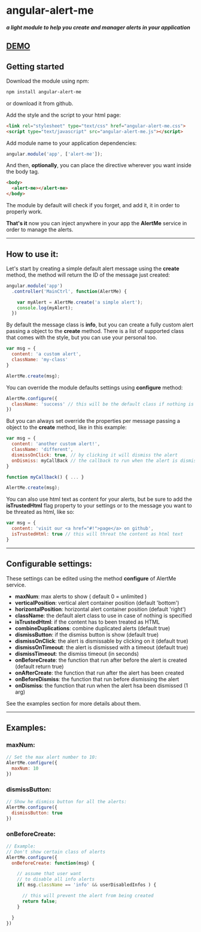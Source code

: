 # angular-alert-me
##### a light module to help you create and manager alerts in your application

## [DEMO](http://www.codekraft.it/demos/angular-alert-me/)

## Getting started
Download the module using npm:
```bash
npm install angular-alert-me
```
or download it from github.

Add the style and the script to your html page:
```html
<link rel="stylesheet" type="text/css" href="angular-alert-me.css">
<script type="text/javascript" src="angular-alert-me.js"></script>
```
Add module name to your application dependencies:
```javascript
angular.module('app', ['alert-me']);
```
And then, __optionally__, you can place the __<alert-me>__ directive wherever you want inside the body tag.
```html
<body>
  <alert-me></alert-me>
</body>
```
The module by default will check if you forget, and add it, it in order to properly work.

__That's it__ now you can inject anywhere in your app the __AlertMe__ service in order to manage the alerts.

---
## How to use it:
Let's start by creating a simple default alert message using the __create__ method, the method will return the ID of the message just created:

```javascript
angular.module('app')
  .controller('MainCtrl', function(AlertMe) {

    var myAlert = AlertMe.create('a simple alert');
    console.log(myAlert);
  })
```

By default the message class is **info**, but you can create a fully custom alert passing a object to the __create__ method.
There is a list of supported class that comes with the style, but you can use your personal too.

```javascript
var msg = {
  content: 'a custom alert',
  className: 'my-class'
}

AlertMe.create(msg);
```

You can override the module defaults settings using __configure__ method:
```javascript
AlertMe.configure({
  className: 'success' // this will be the default class if nothing is passed
})
```
But you can always set override the properties per message passing a object to the __create__ method, like in this example:

```javascript
var msg = {
  content: 'another custom alert!',
  className: 'different',
  dismissOnClick: true, // by clicking it will dismiss the alert
  onDismiss: myCallBack // the callback to run when the alert is dismissed
}

function myCallback() { ... }

AlertMe.create(msg);
```

You can also use html text as content for your alerts, but be sure to add the __isTrustedHtml__ flag property to your settings or to the message you want to be threated as html, like so:
```javascript
var msg = {
  content: 'visit our <a href="#!">page</a> on github',
  isTrustedHtml: true // this will threat the content as html text
}

```
---

## Configurable settings:
These settings can be edited using the method __configure__ of AlertMe service.
* __maxNum__: max alerts to show ( default 0 = unlimited )
* __verticalPosition__: vertical alert container position (default 'bottom')
* __horizontalPosition__: horizontal alert container position (default 'right')
* __className__: the default alert class to use in case of nothing is specified
* __isTrustedHtml__: if the content has to been treated as HTML
* __combineDuplications__: combine duplicated alerts (default true)
* __dismissButton__: if the dismiss button is show (default true)
* __dismissOnClick__: the alert is dismissable by clicking on it (default true)
* __dismissOnTimeout__: the alert is dismissed with a timeout (default true)
* __dismissTimeout__: the dismiss timeout (in seconds)
* __onBeforeCreate__: the function that run after before the alert is created (default return true)
* __onAfterCreate__: the function that run after the alert has been created
* __onBeforeDismiss__: the function that run before dismissing the alert
* __onDismiss__: the function that run when the alert hsa been dismissed (1 arg)

See the examples section for more details about them.

---

## Examples:
### maxNum:
```javascript
// Set the max alert number to 10:
AlertMe.configure({
  maxNum: 10
})
```
### dismissButton:
```javascript
// Show he dismiss button for all the alerts:
AlertMe.configure({
  dismissButton: true
})
```
### onBeforeCreate:
```javascript
// Example:
// Don't show certain class of alerts
AlertMe.configure({
  onBeforeCreate: function(msg) {

    // assume that user want
    // to disable all info alerts
    if( msg.className == 'info' && userDisabledInfos ) {

      // this will prevent the alert from being created
      return false;
    }

  }
})
```
